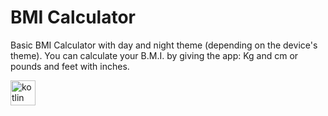 # BMI Calculator
Basic BMI Calculator with day and night theme (depending on the device's theme).
You can calculate your B.M.I. by giving the app: Kg and cm or pounds and feet with inches.

<img src="https://www.clipartmax.com/png/full/238-2381243_safeness-kotlin-android-logo.png" alt="kotlin" width="40" height="40"/>
